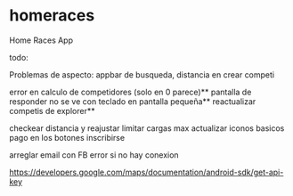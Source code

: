 # homeraces

Home Races App

todo:

Problemas de aspecto: appbar de busqueda, distancia en crear competi

error en calculo de competidores (solo en 0 parece)**
pantalla de responder no se ve con teclado en pantalla pequeña**
reactualizar competis de explorer**

checkear distancia y reajustar
limitar cargas max
actualizar iconos basicos
pago en los botones inscribirse

arreglar email con FB
error si no hay conexion


https://developers.google.com/maps/documentation/android-sdk/get-api-key
